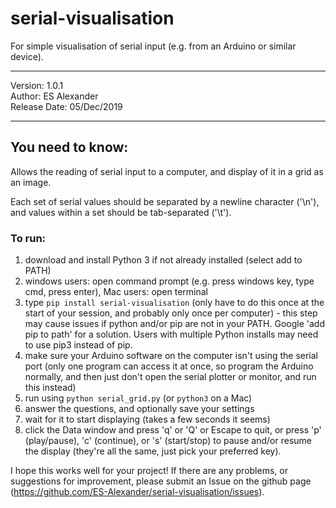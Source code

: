 # serial-visualisation
For simple visualisation of serial input (e.g. from an Arduino or similar device).
_________________________________
 Version: 1.0.1                  
 Author: ES Alexander            
 Release Date: 05/Dec/2019       
_________________________________

## You need to know:
Allows the reading of serial input to a computer, and display of it in a grid as an image. 

Each set of serial values should be separated by a newline character ('\n'), and values within a set should be tab-separated ('\t').

### To run:
1. download and install Python 3 if not already installed (select add to PATH)
2. windows users: open command prompt (e.g. press windows key, type cmd, press enter), Mac users: open terminal
3. type `pip install serial-visualisation` (only have to do this once at the start of your session, and probably only once per computer) - this step may cause issues if python and/or pip are not in your PATH. Google 'add pip to path' for a solution. Users with multiple Python installs may need to use pip3 instead of pip.
4. make sure your Arduino software on the computer isn't using the serial port (only one program can access it at once, so program the Arduino normally, and then just don't open the serial plotter or monitor, and run this instead)
5. run using `python serial_grid.py` (or `python3` on a Mac)
6. answer the questions, and optionally save your settings
7. wait for it to start displaying (takes a few seconds it seems)
8. click the Data window and press 'q' or 'Q' or Escape to quit, or press 'p' (play/pause), 'c' (continue), or 's' (start/stop) to pause and/or resume the display (they're all the same, just pick your preferred key).

I hope this works well for your project! If there are any problems, or suggestions for improvement, please submit an Issue on the github page (<https://github.com/ES-Alexander/serial-visualisation/issues>).
